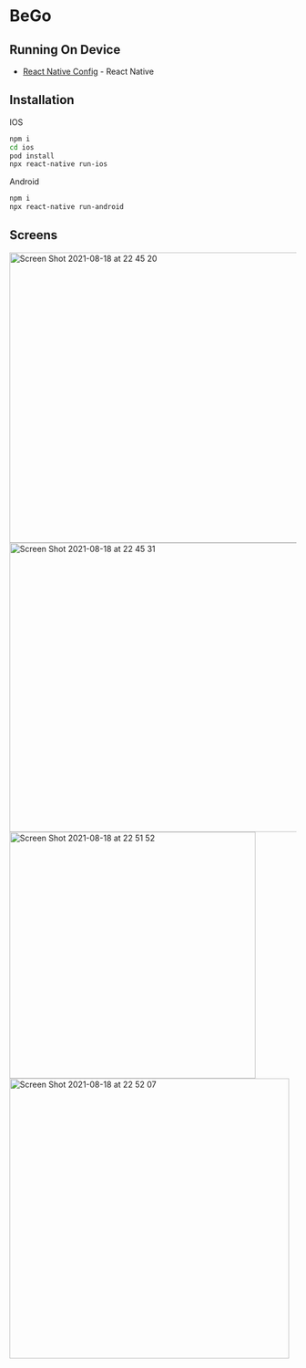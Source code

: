 
# BeGo

## Running On Device

- [React Native Config](https://reactnative.dev/docs/running-on-device) - React Native

## Installation

IOS

```sh
npm i
cd ios
pod install
npx react-native run-ios
```

Android

```sh
npm i
npx react-native run-android
```
## Screens

<img width="509" alt="Screen Shot 2021-08-18 at 22 45 20" src="https://user-images.githubusercontent.com/10523019/130004468-45cd02e6-d972-4554-8c5f-f52edf0a7c2d.png">
<img width="507" alt="Screen Shot 2021-08-18 at 22 45 31" src="https://user-images.githubusercontent.com/10523019/130004470-6797406c-96a5-4090-acbe-a2e6cadee738.png">
<img width="432" alt="Screen Shot 2021-08-18 at 22 51 52" src="https://user-images.githubusercontent.com/10523019/130004899-93ceea08-5691-4f3f-9afe-268c8699b0ba.png">
<img width="491" alt="Screen Shot 2021-08-18 at 22 52 07" src="https://user-images.githubusercontent.com/10523019/130004904-7cc0c01d-28fc-47d0-8128-a0fe06aee927.png">
